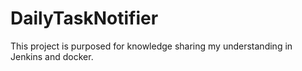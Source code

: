 # DailyTaskNotifier
This project is purposed for knowledge sharing my understanding in Jenkins and docker.
